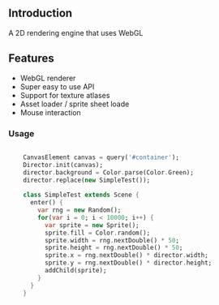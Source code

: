 ## Introduction

A 2D rendering engine that uses WebGL

## Features

* WebGL renderer 
* Super easy to use API 
* Support for texture atlases
* Asset loader / sprite sheet loade
* Mouse interaction


### Usage ###

```dart

    CanvasElement canvas = query('#container');
    Director.init(canvas);
    director.background = Color.parse(Color.Green);
    director.replace(new SimpleTest());
    
    class SimpleTest extends Scene {
      enter() {
        var rng = new Random();
        for(var i = 0; i < 10000; i++) {
          var sprite = new Sprite();
          sprite.fill = Color.random();
          sprite.width = rng.nextDouble() * 50;
          sprite.height = rng.nextDouble() * 50;
          sprite.x = rng.nextDouble() * director.width;
          sprite.y = rng.nextDouble() * director.height;
          addChild(sprite);
        }
      }
    }
    
```
